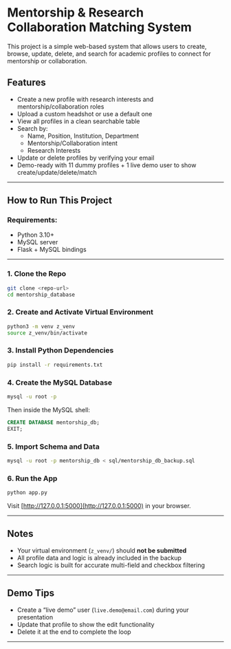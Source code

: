 # Mentorship & Research Collaboration Matching System

This project is a simple web-based system that allows users to create, browse, update, delete, and search for academic profiles to connect for mentorship or collaboration.

## Features
- Create a new profile with research interests and mentorship/collaboration roles
- Upload a custom headshot or use a default one
- View all profiles in a clean searchable table
- Search by:
  - Name, Position, Institution, Department
  - Mentorship/Collaboration intent
  - Research Interests
- Update or delete profiles by verifying your email
- Demo-ready with 11 dummy profiles + 1 live demo user to show create/update/delete/match

---

## How to Run This Project

### Requirements:
- Python 3.10+
- MySQL server
- Flask + MySQL bindings

---

### 1. Clone the Repo
```bash
git clone <repo-url>
cd mentorship_database
```

### 2. Create and Activate Virtual Environment
```bash
python3 -m venv z_venv
source z_venv/bin/activate
```

### 3. Install Python Dependencies
```bash
pip install -r requirements.txt
```

### 4. Create the MySQL Database
```bash
mysql -u root -p
```
Then inside the MySQL shell:
```sql
CREATE DATABASE mentorship_db;
EXIT;
```

### 5. Import Schema and Data
```bash
mysql -u root -p mentorship_db < sql/mentorship_db_backup.sql
```

### 6. Run the App
```bash
python app.py
```

Visit [http://127.0.0.1:5000](http://127.0.0.1:5000) in your browser.

---

## Notes
- Your virtual environment (`z_venv/`) should **not be submitted**
- All profile data and logic is already included in the backup
- Search logic is built for accurate multi-field and checkbox filtering

---

## Demo Tips
- Create a “live demo” user (`live.demo@email.com`) during your presentation
- Update that profile to show the edit functionality
- Delete it at the end to complete the loop

---